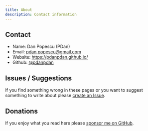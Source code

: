 ```yaml
---
title: About
description: Contact information
---
```


## Contact

* Name: Dan Popescu (PDan)
* Email: <pdan.popescu@gmail.com>
* Website: https://pdanpdan.github.io/
* Github: [@pdanpdan](https://github.com/pdanpdan)

## Issues / Suggestions

If you find something wrong in these pages or you want to suggest something to write about please [create an Issue](https://github.com/pdanpdan/pdanpdan.github.io/issues/new).

## Donations

If you enjoy what you read here please [sponsor me on GitHub](https://github.com/sponsors/pdanpdan).
